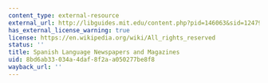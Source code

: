```yaml
---
content_type: external-resource
external_url: http://libguides.mit.edu/content.php?pid=146063&sid=1247903
has_external_license_warning: true
license: https://en.wikipedia.org/wiki/All_rights_reserved
status: ''
title: Spanish Language Newspapers and Magazines
uid: 8bd6ab33-034a-4daf-8f2a-a050277be8f8
wayback_url: ''
---
```

